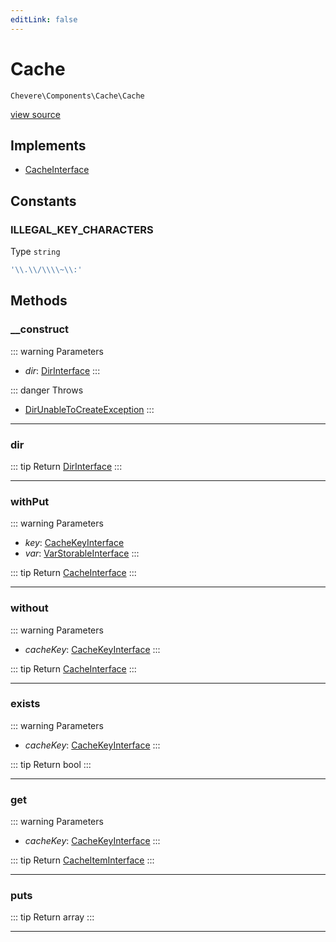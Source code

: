 ```yaml
---
editLink: false
---
```


# Cache

`Chevere\Components\Cache\Cache`

[view source](https://github.com/chevere/chevere/blob/master/src/Chevere/Components/Cache/Cache.php)

## Implements

- [CacheInterface](../../Interfaces/Cache/CacheInterface.md)

## Constants

### ILLEGAL_KEY_CHARACTERS

Type `string`

```php
'\\.\\/\\\\~\\:'
```

## Methods

### __construct

::: warning Parameters
- *dir*: [DirInterface](../../Interfaces/Filesystem/DirInterface.md)
:::

::: danger Throws
- [DirUnableToCreateException](../../Exceptions/Filesystem/DirUnableToCreateException.md) 
:::

---

### dir

::: tip Return
[DirInterface](../../Interfaces/Filesystem/DirInterface.md)
:::

---

### withPut

::: warning Parameters
- *key*: [CacheKeyInterface](../../Interfaces/Cache/CacheKeyInterface.md)
- *var*: [VarStorableInterface](../../Interfaces/VarStorable/VarStorableInterface.md)
:::

::: tip Return
[CacheInterface](../../Interfaces/Cache/CacheInterface.md)
:::

---

### without

::: warning Parameters
- *cacheKey*: [CacheKeyInterface](../../Interfaces/Cache/CacheKeyInterface.md)
:::

::: tip Return
[CacheInterface](../../Interfaces/Cache/CacheInterface.md)
:::

---

### exists

::: warning Parameters
- *cacheKey*: [CacheKeyInterface](../../Interfaces/Cache/CacheKeyInterface.md)
:::

::: tip Return
bool
:::

---

### get

::: warning Parameters
- *cacheKey*: [CacheKeyInterface](../../Interfaces/Cache/CacheKeyInterface.md)
:::

::: tip Return
[CacheItemInterface](../../Interfaces/Cache/CacheItemInterface.md)
:::

---

### puts

::: tip Return
array
:::

---

